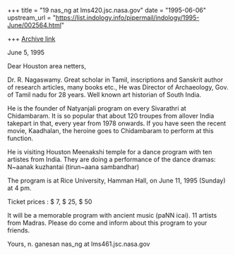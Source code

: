 +++
title = "19 nas_ng at lms420.jsc.nasa.gov"
date = "1995-06-06"
upstream_url = "https://list.indology.info/pipermail/indology/1995-June/002564.html"

+++
[Archive link](https://list.indology.info/pipermail/indology/1995-June/002564.html)


June 5, 1995

Dear Houston area netters,

Dr. R. Nagaswamy. Great scholar in Tamil, inscriptions and Sanskrit
author of research articles, many books etc.,
He was Director of Archaeology, Gov. of Tamil nadu  for 28 years. Well known
art historian of South India. 

He is the founder of Natyanjali program on every Sivarathri at Chidambaram.
It is so popular that about 120 troupes from allover India takepart 
in that,  every year from 1978 onwards. If you have seen the recent 
movie, Kaadhalan, the heroine goes to Chidambaram to perform at this function.

He is visiting Houston Meenakshi temple for a dance program with ten
artistes from India. They are doing a performance of the dance dramas:
N~aanak kuzhantai (tirun~aana sambandhar)

The program is at Rice University, Hamman Hall, on June 11, 1995 (Sunday)
at 4 pm.

Ticket prices : $ 7, $ 25, $ 50

It will be a memorable program with ancient music (paNN icai).
11 artists from Madras. Please do come and inform about this 
program to your friends.


Yours,
n. ganesan
nas_ng at lms461.jsc.nasa.gov





